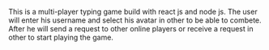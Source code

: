 This is a multi-player typing game build with react js and node js.
The user will enter his username and select his avatar in other to be able to combete. After he will send 
a request to other online players or receive a request in other to start playing the game.